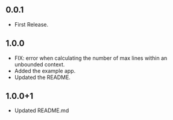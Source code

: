 ## 0.0.1
* First Release.

## 1.0.0
* FIX: error when calculating the number of max lines within an unbounded context.
* Added the example app.
* Updated the README.

## 1.0.0+1
* Updated README.md